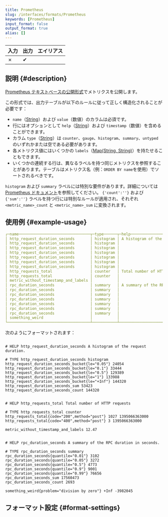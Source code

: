 ```yaml
---
title: Prometheus
slug: /interfaces/formats/Prometheus
keywords: [Prometheus]
input_format: false
output_format: true
alias: []
---
```


| 入力 | 出力 | エイリアス |
|-------|--------|-------|
| ✗     | ✔      |       |

## 説明 {#description}

[Prometheus テキストベースの公開形式](https://prometheus.io/docs/instrumenting/exposition_formats/#text-based-format)でメトリクスを公開します。

この形式では、出力テーブルが以下のルールに従って正しく構造化されることが必要です：

- `name`（[String](/sql-reference/data-types/string.md)）および `value`（数値）のカラムは必須です。
- 行にはオプションとして `help`（[String](/sql-reference/data-types/string.md)）および `timestamp`（数値）を含めることができます。
- カラム `type`（[String](/sql-reference/data-types/string.md)）は `counter`、`gauge`、`histogram`、`summary`、`untyped` のいずれかまたは空である必要があります。
- 各メトリクス値にはいくつかの `labels`（[Map(String, String)](/sql-reference/data-types/map.md)）を持たせることもできます。
- いくつかの連続する行は、異なるラベルを持つ同じメトリクスを参照することがあります。テーブルはメトリクス名（例：`ORDER BY name`を使用）でソートされるべきです。

`histogram` および `summary` ラベルには特別な要件があります。詳細については [Prometheus ドキュメント](https://prometheus.io/docs/instrumenting/exposition_formats/#histograms-and-summaries)を参照してください。 
`{'count':''}` および `{'sum':''}` ラベルを持つ行には特別なルールが適用され、それぞれ `<metric_name>_count` と `<metric_name>_sum` に変換されます。

## 使用例 {#example-usage}

```yaml
┌─name────────────────────────────────┬─type──────┬─help──────────────────────────────────────┬─labels─────────────────────────┬────value─┬─────timestamp─┐
│ http_request_duration_seconds       │ histogram │ A histogram of the request duration.      │ {'le':'0.05'}                  │    24054 │             0 │
│ http_request_duration_seconds       │ histogram │                                           │ {'le':'0.1'}                   │    33444 │             0 │
│ http_request_duration_seconds       │ histogram │                                           │ {'le':'0.2'}                   │   100392 │             0 │
│ http_request_duration_seconds       │ histogram │                                           │ {'le':'0.5'}                   │   129389 │             0 │
│ http_request_duration_seconds       │ histogram │                                           │ {'le':'1'}                     │   133988 │             0 │
│ http_request_duration_seconds       │ histogram │                                           │ {'le':'+Inf'}                  │   144320 │             0 │
│ http_request_duration_seconds       │ histogram │                                           │ {'sum':''}                     │    53423 │             0 │
│ http_requests_total                 │ counter   │ Total number of HTTP requests             │ {'method':'post','code':'200'} │     1027 │ 1395066363000 │
│ http_requests_total                 │ counter   │                                           │ {'method':'post','code':'400'} │        3 │ 1395066363000 │
│ metric_without_timestamp_and_labels │           │                                           │ {}                             │    12.47 │             0 │
│ rpc_duration_seconds                │ summary   │ A summary of the RPC duration in seconds. │ {'quantile':'0.01'}            │     3102 │             0 │
│ rpc_duration_seconds                │ summary   │                                           │ {'quantile':'0.05'}            │     3272 │             0 │
│ rpc_duration_seconds                │ summary   │                                           │ {'quantile':'0.5'}             │     4773 │             0 │
│ rpc_duration_seconds                │ summary   │                                           │ {'quantile':'0.9'}             │     9001 │             0 │
│ rpc_duration_seconds                │ summary   │                                           │ {'quantile':'0.99'}            │    76656 │             0 │
│ rpc_duration_seconds                │ summary   │                                           │ {'count':''}                   │     2693 │             0 │
│ rpc_duration_seconds                │ summary   │                                           │ {'sum':''}                     │ 17560473 │             0 │
│ something_weird                     │           │                                           │ {'problem':'division by zero'} │      inf │      -3982045 │
└─────────────────────────────────────┴───────────┴───────────────────────────────────────────┴────────────────────────────────┴──────────┴───────────────┘
```

次のようにフォーマットされます：

```text

# HELP http_request_duration_seconds A histogram of the request duration.

# TYPE http_request_duration_seconds histogram
http_request_duration_seconds_bucket{le="0.05"} 24054
http_request_duration_seconds_bucket{le="0.1"} 33444
http_request_duration_seconds_bucket{le="0.5"} 129389
http_request_duration_seconds_bucket{le="1"} 133988
http_request_duration_seconds_bucket{le="+Inf"} 144320
http_request_duration_seconds_sum 53423
http_request_duration_seconds_count 144320


# HELP http_requests_total Total number of HTTP requests

# TYPE http_requests_total counter
http_requests_total{code="200",method="post"} 1027 1395066363000
http_requests_total{code="400",method="post"} 3 1395066363000

metric_without_timestamp_and_labels 12.47


# HELP rpc_duration_seconds A summary of the RPC duration in seconds.

# TYPE rpc_duration_seconds summary
rpc_duration_seconds{quantile="0.01"} 3102
rpc_duration_seconds{quantile="0.05"} 3272
rpc_duration_seconds{quantile="0.5"} 4773
rpc_duration_seconds{quantile="0.9"} 9001
rpc_duration_seconds{quantile="0.99"} 76656
rpc_duration_seconds_sum 17560473
rpc_duration_seconds_count 2693

something_weird{problem="division by zero"} +Inf -3982045
```

## フォーマット設定 {#format-settings}
